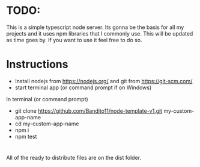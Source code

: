 # TODO:

 This is a simple typescript node server. Its gonna be the basis for all my projects and it uses npm libraries that I commonly
 use. This will be updated as time goes by. If you want to use it feel free to do so.



# Instructions
 - Install nodejs from https://nodejs.org/ and git from https://git-scm.com/
 - start terminal app (or command prompt if on Windows)
 
 In terminal (or command prompt)
 - git clone https://github.com/Bandito11/node-template-v1.git my-custom-app-name
 - cd my-custom-app-name
 - npm i
 - npm test
 
 
#

All of the ready to distribute files are on the dist folder.
